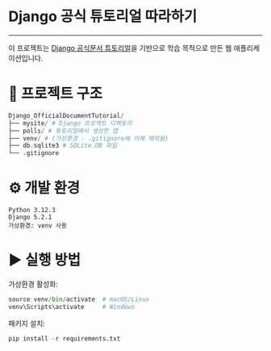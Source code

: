 # Django 공식 튜토리얼 따라하기
---
이 프로젝트는 [Django 공식문서 튜토리얼](https://docs.djangoproject.com/ko/5.2/intro/)을 기반으로 학습 목적으로 만든 웹 애플리케이션입니다.

# 📁 프로젝트 구조
~~~python
Django_OfficialDocumentTutorial/  
├── mysite/ # Django 프로젝트 디렉토리  
├── polls/ # 튜토리얼에서 생성한 앱  
├── venv/ # (가상환경 - .gitignore에 의해 제외됨)  
├── db.sqlite3 # SQLite DB 파일  
└── .gitignore
~~~

# ⚙️ 개발 환경
	Python 3.12.3
	Django 5.2.1
	가상환경: venv 사용

# ▶️ 실행 방법
가상환경 활성화:
~~~python
source venv/bin/activate  # macOS/Linux
venv\Scripts\activate     # Windows
~~~

패키지 설치:
~~~python
pip install -r requirements.txt
~~~